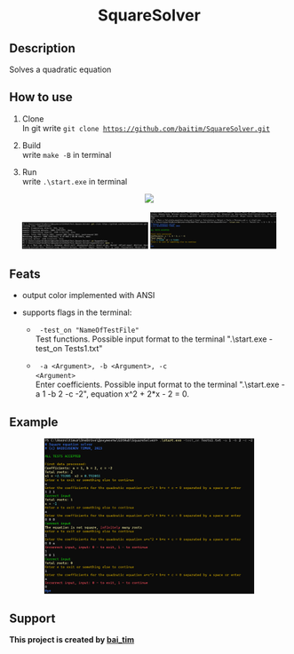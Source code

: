 <h1 align="center">SquareSolver</h1>

## Description

 Solves a quadratic equation

## How to use

1. Clone <br>
    In git write <code>git clone https://github.com/baitim/SquareSolver.git</code>

2. Build <br>
        write <code>make -B</code> in terminal

3. Run <br>
        write <code>.\start.exe</code> in terminal

<p align="center"><img src="https://media.giphy.com/media/vFKqnCdLPNOKc/giphy.gif" width="50%"></p>

<p align="center"><img src="/images/install_1.png" width = "45%"> <img src="/images/install_2.png" width = "45%"></p>

## Feats

* output color implemented with ANSI

* supports flags in the terminal:

    * <code> -test_on "NameOfTestFile" </code> <br>
        Test functions. Possible input format to the terminal ".\start.exe -test_on Tests1.txt"

    * <code> -a &lt;Argument&gt;, -b &lt;Argument&gt;, -c &lt;Argument&gt; </code> <br>
        Enter coefficients. Possible input format to the terminal ".\start.exe -a 1 -b 2 -c -2", equation x^2 + 2*x - 2 = 0.

## Example

<p align="center"><img src="/images/work.png" width = "75%"></p>

## Support
**This project is created by [bai_tim](https://github.com/bai_tim)**
